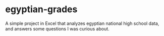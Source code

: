# egyptian-grades
A simple project in Excel that analyzes egyptian national high school data, and answers some questions I was curious about.
